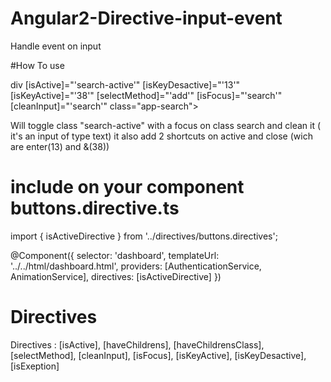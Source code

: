 # Angular2-Directive-input-event
 Handle event on input

#How To use

div [isActive]="'search-active'" [isKeyDesactive]="'13'" [isKeyActive]="'38'" [selectMethod]="'add'" [isFocus]="'search'" [cleanInput]="'search'" class="app-search">

Will toggle class "search-active" with a focus on class search and clean it ( it's an input of type text) it also add 2 shortcuts on active and close (wich are enter(13) and &(38))

# include on your component buttons.directive.ts 

import { isActiveDirective } from '../directives/buttons.directives';

@Component({
  selector: 'dashboard',
  templateUrl: '../../html/dashboard.html',
  providers: [AuthenticationService, AnimationService],
  directives: [isActiveDirective]
})

# Directives 
 Directives : [isActive], [haveChildrens], [haveChildrensClass], [selectMethod], [cleanInput], [isFocus], [isKeyActive], [isKeyDesactive], [isExeption]


